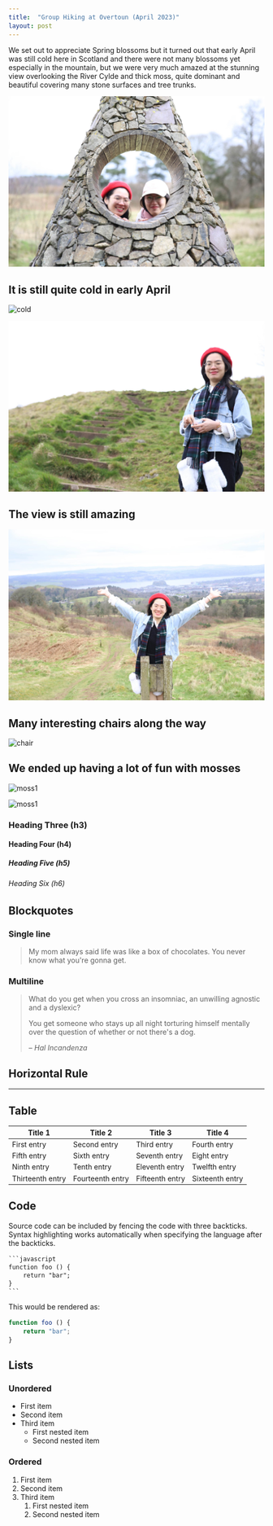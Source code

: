 ```yaml
---
title:  "Group Hiking at Overtoun (April 2023)"
layout: post
---
```


We set out to appreciate Spring blossoms but it turned out that early April was still cold here in Scotland and there were not many blossoms yet especially in the mountain, but we were very much amazed at the stunning view overlooking the River Cylde and thick moss, quite dominant and beautiful covering many stone surfaces and tree trunks.

![Overtone](../assets/empty_folder/2023-4-1-hiking/IMG_8363.jpg)

## It is still quite cold in early April 

![cold](../assets/empty_folder/2023-4-1-hiking/IMG_8360.jpg)

![cold2](../assets/empty_folder/2023-4-1-hiking/IMG_8367.jpg)

## The view is still amazing
![view](../assets/empty_folder/2023-4-1-hiking/IMG_8368.jpg)

## Many interesting chairs along the way
![chair](../assets/empty_folder/2023-4-1-hiking/IMG_8364.jpg)

## We ended up having a lot of fun with mosses
![moss1](../assets/empty_folder/2023-4-1-hiking/IMG_8365.jpg)

![moss1](../assets/empty_folder/2023-4-1-hiking/IMG_8366.jpg)


### Heading Three (h3)

#### Heading Four (h4)

##### Heading Five (h5)

###### Heading Six (h6)


## Blockquotes

### Single line

> My mom always said life was like a box of chocolates. You never know what you're gonna get.

### Multiline

> What do you get when you cross an insomniac, an unwilling agnostic and a dyslexic?
>
> You get someone who stays up all night torturing himself mentally over the question of whether or not there's a dog.
>
> – _Hal Incandenza_

## Horizontal Rule

---

## Table

| Title 1          | Title 2          | Title 3         | Title 4         |
|------------------|------------------|-----------------|-----------------|
| First entry      | Second entry     | Third entry     | Fourth entry    |
| Fifth entry      | Sixth entry      | Seventh entry   | Eight entry     |
| Ninth entry      | Tenth entry      | Eleventh entry  | Twelfth entry   |
| Thirteenth entry | Fourteenth entry | Fifteenth entry | Sixteenth entry |

## Code

Source code can be included by fencing the code with three backticks. Syntax highlighting works automatically when specifying the language after the backticks.

````
```javascript
function foo () {
    return "bar";
}
```
````

This would be rendered as:

```javascript
function foo () {
    return "bar";
}
```

## Lists

### Unordered

* First item
* Second item
* Third item
    * First nested item
    * Second nested item

### Ordered

1. First item
2. Second item
3. Third item
    1. First nested item
    2. Second nested item
